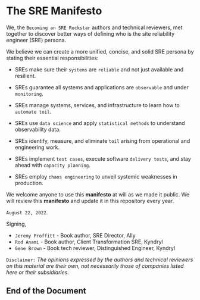# The SRE Manifesto

We, the `Becoming an SRE Rockstar` authors and technical reviewers, met together to discover better ways of defining who is the site reliability engineer (SRE) persona.

We believe we can create a more unified, concise, and solid SRE persona by stating their essential responsibilities:

* SREs make sure their `systems` are `reliable` and not just available and resilient.

* SREs guarantee all systems and applications are `observable` and under `monitoring`.

* SREs manage systems, services, and infrastructure to learn how to `automate toil`.

* SREs use `data science` and apply `statistical methods` to understand observability data.

* SREs identify, measure, and eliminate `toil` arising from operational and engineering work.

* SREs implement `test cases`, execute software `delivery tests`, and stay ahead with `capacity planning`.

* SREs employ `chaos engineering` to unveil systemic weaknesses in production.

We welcome anyone to use this **manifesto** at will as we made it public. We will review this **manifesto** and update it in this repository every year.

`August 22, 2022`.

Signing,

* `Jeremy Proffitt` - Book author, SRE Director, Ally
* `Rod Anami` - Book author, Client Transformation SRE, Kyndryl
* `Gene Brown` - Book tech reviewer, Distinguished Engineer, Kyndryl

`Disclaimer:` _The opinions expressed by the authors and technical reviewers on this material are their own, not necessarily those of companies listed here or their subsidiaries._

## End of the Document
